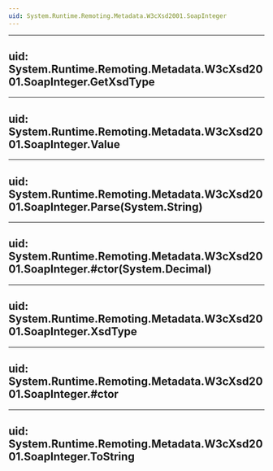 ```yaml
---
uid: System.Runtime.Remoting.Metadata.W3cXsd2001.SoapInteger
---
```


---
uid: System.Runtime.Remoting.Metadata.W3cXsd2001.SoapInteger.GetXsdType
---

---
uid: System.Runtime.Remoting.Metadata.W3cXsd2001.SoapInteger.Value
---

---
uid: System.Runtime.Remoting.Metadata.W3cXsd2001.SoapInteger.Parse(System.String)
---

---
uid: System.Runtime.Remoting.Metadata.W3cXsd2001.SoapInteger.#ctor(System.Decimal)
---

---
uid: System.Runtime.Remoting.Metadata.W3cXsd2001.SoapInteger.XsdType
---

---
uid: System.Runtime.Remoting.Metadata.W3cXsd2001.SoapInteger.#ctor
---

---
uid: System.Runtime.Remoting.Metadata.W3cXsd2001.SoapInteger.ToString
---
